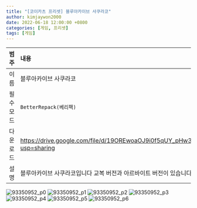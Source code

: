 ```yaml
---
title: "[코이카츠 프리셋] 블루아카이브 사쿠라코"
author: kimjaywon2000
date: 2022-06-18 12:00:00 +0800
categories: [게임, 프리셋]
tags: [게임]
---
```


| 범주             | 내용            |
|:----------------|:---------------|
| 이름             | 블루아카이브 사쿠라코  |
| 필수 모드         | `BetterRepack(베리팩)`       |
| 다운로드          | <https://drive.google.com/file/d/19OREwoaOJ9i0f5qUY_pHw38gjMsGoQBN/view?usp=sharing> |
| 설명             | 블루아카이브 사쿠라코입니다 교복 버전과 아르바이트 버전이 있습니다   |

![93350952_p0](https://user-images.githubusercontent.com/76558033/174475058-171cf83f-6c78-41d5-aef2-e79f10ee96ea.png)
![93350952_p1](https://user-images.githubusercontent.com/76558033/174475060-8382fe11-58bc-4784-9580-45f5b92dc9aa.png)
![93350952_p2](https://user-images.githubusercontent.com/76558033/174475061-e73a2cf5-755d-4ea7-8a7d-880bcd63218c.png)
![93350952_p3](https://user-images.githubusercontent.com/76558033/174475063-d83d23af-012e-4c98-a9e0-125eae749c34.png)
![93350952_p4](https://user-images.githubusercontent.com/76558033/174475064-c765a02b-4f25-4935-a16d-3e4acf681921.png)
![93350952_p5](https://user-images.githubusercontent.com/76558033/174475067-6914995b-6e23-4977-8016-fa91426838eb.png)
![93350952_p6](https://user-images.githubusercontent.com/76558033/174475069-ecb0d373-2072-4402-9b23-ce473c2f0205.png)

